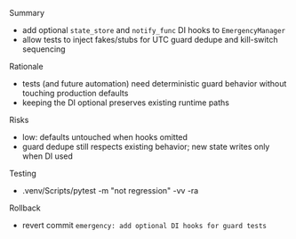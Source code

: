 Summary
- add optional `state_store` and `notify_func` DI hooks to `EmergencyManager`
- allow tests to inject fakes/stubs for UTC guard dedupe and kill-switch sequencing

Rationale
- tests (and future automation) need deterministic guard behavior without touching production defaults
- keeping the DI optional preserves existing runtime paths

Risks
- low: defaults untouched when hooks omitted
- guard dedupe still respects existing behavior; new state writes only when DI used

Testing
- .venv/Scripts/pytest -m "not regression" -vv -ra

Rollback
- revert commit `emergency: add optional DI hooks for guard tests`
